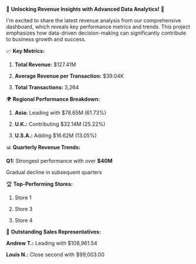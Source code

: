 🌟 **Unlocking Revenue Insights with Advanced Data Analytics!** 🌟

I'm excited to share the latest revenue analysis from our comprehensive dashboard, which reveals key performance metrics and trends. This project emphasizes how data-driven decision-making can significantly contribute to business growth and success.

📈 **Key Metrics:**

1. **Total Revenue:** $127.41M

2. **Average Revenue per Transaction:** $39.04K

3. **Total Transactions:** 3,264

🌍 **Regional Performance Breakdown:**

1. **Asia:** Leading with $78.65M (61.73%)

2. **U.K.:** Contributing $32.14M (25.22%)

3. **U.S.A.:** Adding $16.62M (13.05%)

📊 **Quarterly Revenue Trends:**

**Q1:** Strongest performance with over **$40M**

Gradual decline in subsequent quarters
  
🏆 **Top-Performing Stores:**

1. Store 1

2. Store 3
  
3. Store 4
   
💼 **Outstanding Sales Representatives:**

**Andrew T.:** Leading with $108,961.54

**Louis N.:** Close second with $99,003.00

